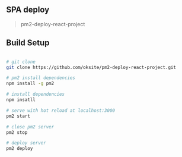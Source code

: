 
## SPA deploy

> pm2-deploy-react-project

## Build Setup

``` bash

# git clone
git clone https://github.com/oksite/pm2-deploy-react-project.git

# pm2 install dependencies
npm install -g pm2 

# install dependencies
npm insatll

# serve with hot reload at localhost:3000
pm2 start 

# close pm2 server 
pm2 stop 

# deploy server 
pm2 deploy 

```